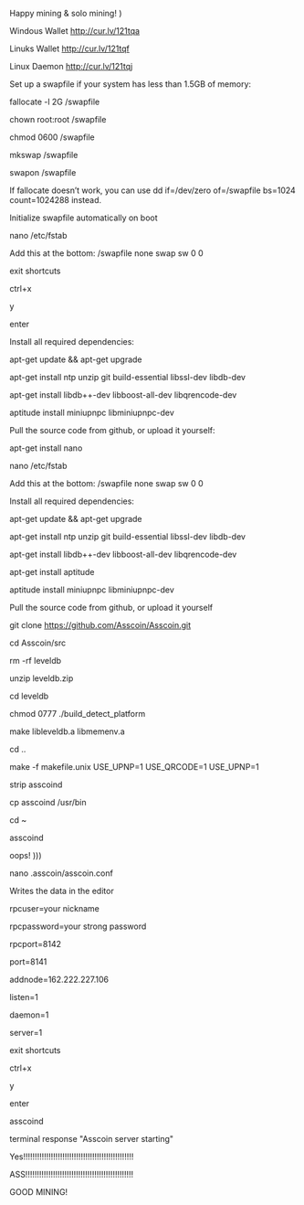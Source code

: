 Happy mining & solo mining! )

Windous Wallet http://cur.lv/121tqa

Linuks Wallet http://cur.lv/121tqf

Linux Daemon http://cur.lv/121tqj

Set up a swapfile if your system has less than 1.5GB of memory:

fallocate -l 2G /swapfile

chown root:root /swapfile

chmod 0600 /swapfile

mkswap /swapfile

swapon /swapfile

If fallocate doesn’t work, you can use dd if=/dev/zero of=/swapfile bs=1024 count=1024288 instead.

Initialize swapfile automatically on boot

nano /etc/fstab

Add this at the bottom: /swapfile none swap sw 0 0

exit shortcuts

ctrl+х

y

enter


Install all required dependencies:

apt-get update && apt-get upgrade

apt-get install ntp unzip git build-essential libssl-dev libdb-dev

apt-get install libdb++-dev libboost-all-dev libqrencode-dev

aptitude install miniupnpc libminiupnpc-dev

Pull the source code from github, or upload it yourself:

apt-get install nano

nano /etc/fstab

Add this at the bottom: /swapfile none swap sw 0 0

Install all required dependencies:

apt-get update && apt-get upgrade

apt-get install ntp unzip git build-essential libssl-dev libdb-dev

apt-get install libdb++-dev libboost-all-dev libqrencode-dev

apt-get install aptitude

aptitude install miniupnpc libminiupnpc-dev


Pull the source code from github, or upload it yourself

git clone https://github.com/Asscoin/Asscoin.git

cd Asscoin/src

rm -rf leveldb

unzip leveldb.zip

cd leveldb

chmod 0777 ./build_detect_platform

make libleveldb.a libmemenv.a

cd ..

make -f makefile.unix USE_UPNP=1 USE_QRCODE=1 USE_UPNP=1

strip asscoind

cp asscoind /usr/bin

cd ~

asscoind

oops! )))

nano .asscoin/asscoin.conf

Writes the data in the editor

rpcuser=your nickname

rpcpassword=your strong password

rpcport=8142

port=8141

addnode=162.222.227.106

listen=1

daemon=1

server=1




exit shortcuts

ctrl+х

y

enter

asscoind

terminal response "Asscoin server starting"

Yes!!!!!!!!!!!!!!!!!!!!!!!!!!!!!!!!!!!!!!!!!!!!!!!!

ASS!!!!!!!!!!!!!!!!!!!!!!!!!!!!!!!!!!!!!!!!!!!!!!!


GOOD MINING!



